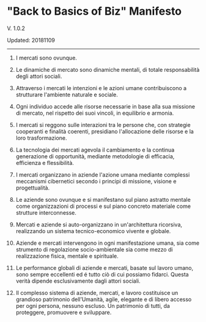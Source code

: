 "Back to Basics of Biz" Manifesto
=================================
V. 1.0.2

Updated: 20181109

---------------------------------


1. I mercati sono ovunque.

2. Le dinamiche di mercato sono dinamiche mentali, di totale responsabilità degli attori sociali.

3. Attraverso i mercati le intenzioni e le azioni umane contribuiscono a strutturare l'ambiente naturale e sociale.

4. Ogni individuo accede alle risorse necessarie in base alla sua missione di mercato, nel rispetto dei suoi vincoli, in equilibrio e armonia.

5. I mercati si reggono sulle interazioni tra le persone che, con strategie cooperanti e finalità coerenti, presidiano l'allocazione delle risorse e la loro trasformazione.

6. La tecnologia dei mercati agevola il cambiamento e la continua generazione di opportunità, mediante metodologie di efficacia, efficienza e flessibilità.

7. I mercati organizzano in aziende l'azione umana mediante complessi meccanismi cibernetici secondo i principi di missione, visione e progettualità.

8. Le aziende sono ovunque e si manifestano sul piano astratto mentale come organizzazioni di processi e sul piano concreto materiale come strutture interconnesse.

9. Mercati e aziende si auto-organizzano in un'architettura ricorsiva, realizzando un sistema tecnico-economico vivente e globale.

10. Aziende e mercati intervengono in ogni manifestazione umana, sia come strumento di regolazione socio-ambientale sia come mezzo di realizzazione fisica, mentale e spirituale.

11. Le performance globali di aziende e mercati, basate sul lavoro umano, sono sempre eccellenti ed é tutto ciò di cui possiamo fidarci. Questa verità dipende esclusivamente dagli attori sociali.

12. Il complesso sistema di aziende, mercati, e lavoro costituisce un grandioso patrimonio dell’Umanità, agile, elegante e di libero accesso per ogni persona, nessuno escluso. Un patrimonio di tutti, da proteggere, promuovere e sviluppare.
